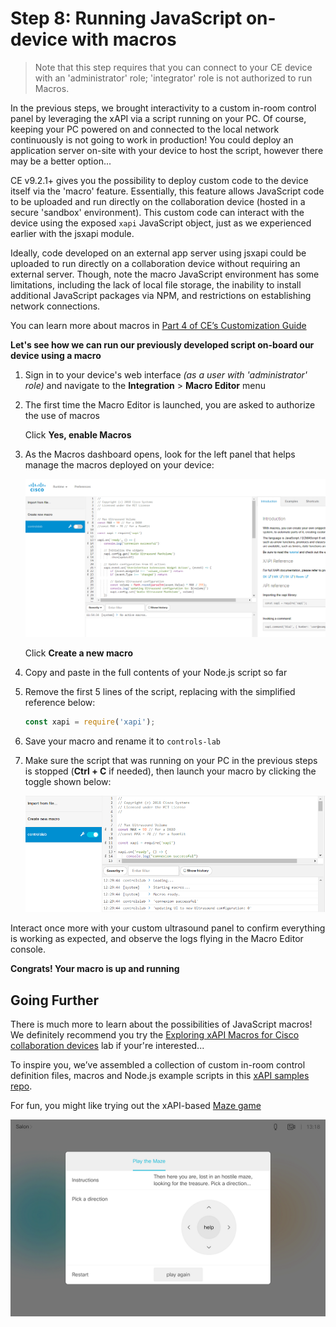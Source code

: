 # Step 8: Running JavaScript on-device with macros

>Note that this step requires that you can connect to your CE device with an 'administrator' role; 'integrator' role is not authorized to run Macros.

In the previous steps, we brought interactivity to a custom in-room control panel by leveraging the xAPI via a script running on your PC.  Of course, keeping your PC powered on and connected to the local network continuously is not going to work in production!  You could deploy an application server on-site with your device to host the script, however there may be a better option...

CE v9.2.1+ gives you the possibility to deploy custom code to the device itself via the 'macro' feature.  Essentially, this feature allows JavaScript code to be uploaded and run directly on the collaboration device (hosted in a secure 'sandbox' environment).  This custom code can interact with the device using the exposed `xapi` JavaScript object, just as we experienced earlier with the jsxapi module.  

Ideally, code developed on an external app server using jsxapi could be uploaded to run directly on a collaboration device without requiring an external server.  Though, note the macro JavaScript environment has some limitations, including the lack of local file storage, the inability to install additional JavaScript packages via NPM, and restrictions on establishing network connections.

You can learn more about macros in [Part 4 of CE’s Customization Guide](https://www.cisco.com/c/dam/en/us/td/docs/telepresence/endpoint/ce96/sx-mx-dx-room-kit-customization-guide-ce96.pdf)

**Let's see how we can run our previously developed script on-board our device using a macro**

1. Sign in to your device's web interface _(as a user with 'administrator' role)_ and navigate to the **Integration** > **Macro Editor** menu

2. The first time the Macro Editor is launched, you are asked to authorize the use of macros

    Click **Yes, enable Macros**

3. As the Macros dashboard opens, look for the left panel that helps manage the macros deployed on your device:

    ![Macros Dashboard](assets/images/step8-macro-dashboard.png)

    Click **Create a new macro**

4. Copy and paste in the full contents of your Node.js script so far

5. Remove the first 5 lines of the script, replacing with the simplified reference below:

    ```javascript
    const xapi = require('xapi');
    ```

6. Save your macro and rename it to `controls-lab`

7. Make sure the script that was running on your PC in the previous steps is stopped (**Ctrl + C** if needed), then launch your macro by clicking the toggle shown below:

    ![Running the new macro](assets/images/step8-macro-deployed.png)

Interact once more with your custom ultrasound panel to confirm everything is working as expected, and observe the logs flying in the Macro Editor console.

**Congrats! Your macro is up and running**

## Going Further

There is much more to learn about the possibilities of JavaScript macros!  We definitely recommend you try the [Exploring xAPI Macros for Cisco collaboration devices](https://developer.cisco.com/learning/lab/collab-xapi-macros/step/1) lab if your're interested...


To inspire you, we’ve assembled a collection of custom in-room control definition files, macros and Node.js example scripts in this [xAPI samples repo](https://github.com/ObjectIsAdvantag/xapi-samples).

For fun, you might like trying out the xAPI-based [Maze game](https://github.com/ObjectIsAdvantag/xapi-samples/tree/master/controls/maze_levels)

![Maze Game](assets/images/step8-maze-game.png)